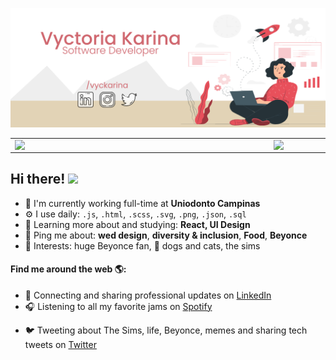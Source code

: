 ![capa_github_vyctoria](https://raw.githubusercontent.com/vyctoriak/vyctoriak/master/capa-vyc-att.png)

<center>
  <table>
    <tr>
        <td><img width="400px" align="left" src="https://github-readme-stats.vercel.app/api/top-langs/?username=vyctoriak&hide=html&layout=compact&theme=default" /></td>
        <td><img width="495px" align="left" src="https://github-readme-stats.vercel.app/api?username=vyctoriak&theme=default" /></td>
    </tr>   
  </table>
</center>

<!-- ### Hi there 👋 -->
## Hi there! <img src="https://raw.githubusercontent.com/iampavangandhi/iampavangandhi/master/gifs/Hi.gif" width="30px"></h2>

- 🏢 I'm currently working full-time at **Uniodonto Campinas**
- ⚙️ I use daily: `.js`, `.html`, `.scss`, `.svg`, `.png`, `.json`, `.sql`
- 🌱 Learning more about and studying: **React, UI Design**
- 💬 Ping me about: **wed design**, **diversity & inclusion**, **Food**, **Beyonce**
- 💜 Interests: huge Beyonce fan, 🐶 dogs and cats, the sims 
<!-- - 😄 Passionate about accessibility and committed to a web that works for everyone -->

#### Find me around the web 🌎:
- 💼 Connecting and sharing professional updates on <a href="https://www.linkedin.com/in/vyctoriak/">LinkedIn</a>
- 🎧 Listening to all my favorite jams on <a href="https://open.spotify.com/user/karinavyc">Spotify</a>
<!-- - 🌐 Updating my personal website with examples of my work on <a href="https://millycodes.com">MillyCodes.com</a> -->
- 🐦 Tweeting about The Sims, life, Beyonce, memes and sharing tech tweets on <a href="https://twitter.com/vyckarina/">Twitter</a>

<!--
**vyctoriak/vyctoriak** is a ✨ _special_ ✨ repository because its `README.md` (this file) appears on your GitHub profile.

Here are some ideas to get you started:

- 🔭 I’m currently working on ...
- 🌱 I’m currently learning ...
- 👯 I’m looking to collaborate on ...
- 🤔 I’m looking for help with ...
- 💬 Ask me about ...
- 📫 How to reach me: ...
- 😄 Pronouns: ...
- ⚡ Fun fact: ...
-->
